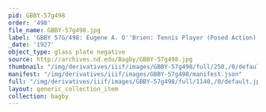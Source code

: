 ```yaml
---
pid: GBBY-57g498
order: '498'
file_name: GBBY-57g498.jpg
label: 'GBBY 57G/498: Eugene A. O''Brien: Tennis Player (Posed Action) - 1927'
_date: '1927'
object_type: glass plate negative
source: http://archives.nd.edu/Bagby/GBBY-57g498.jpg
thumbnail: "/img/derivatives/iiif/images/GBBY-57g498/full/250,/0/default.jpg"
manifest: "/img/derivatives/iiif/images/GBBY-57g498/manifest.json"
full: "/img/derivatives/iiif/images/GBBY-57g498/full/1140,/0/default.jpg"
layout: generic_collection_item
collection: bagby
---
```

